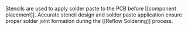 Stencils are used to apply solder paste to the PCB before [[component placement]]. Accurate stencil design and solder paste application ensure proper solder joint formation during the [[Reflow Soldering]] process.